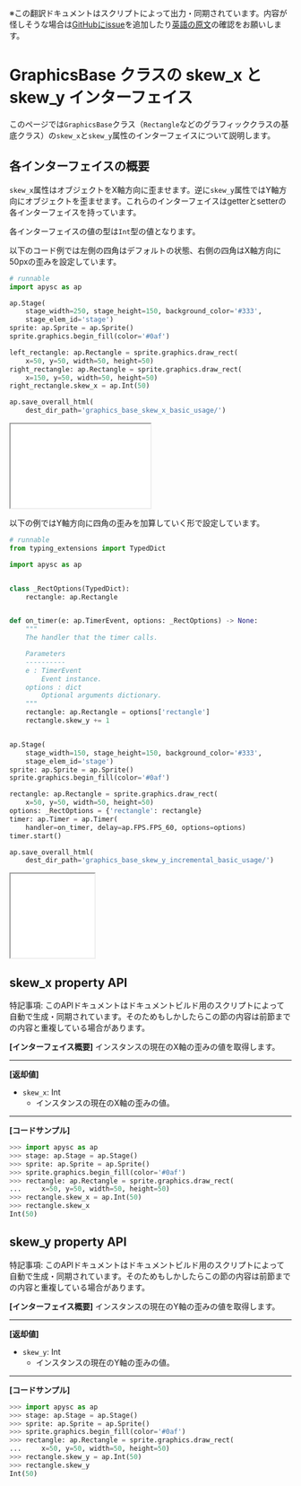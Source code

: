 <span class="inconspicuous-txt">※この翻訳ドキュメントはスクリプトによって出力・同期されています。内容が怪しそうな場合は<a href="https://github.com/simon-ritchie/apysc/issues" target="_blank">GitHubにissue</a>を追加したり[英語の原文](../en/graphics_base_skew.html)の確認をお願いします。</span>

# GraphicsBase クラスの skew_x と skew_y インターフェイス

このページでは`GraphicsBase`クラス（`Rectangle`などのグラフィッククラスの基底クラス）の`skew_x`と`skew_y`属性のインターフェイスについて説明します。

## 各インターフェイスの概要

`skew_x`属性はオブジェクトをX軸方向に歪ませます。逆に`skew_y`属性ではY軸方向にオブジェクトを歪ませます。これらのインターフェイスはgetterとsetterの各インターフェイスを持っています。

各インターフェイスの値の型は`Int`型の値となります。

以下のコード例では左側の四角はデフォルトの状態、右側の四角はX軸方向に50pxの歪みを設定しています。

```py
# runnable
import apysc as ap

ap.Stage(
    stage_width=250, stage_height=150, background_color='#333',
    stage_elem_id='stage')
sprite: ap.Sprite = ap.Sprite()
sprite.graphics.begin_fill(color='#0af')

left_rectangle: ap.Rectangle = sprite.graphics.draw_rect(
    x=50, y=50, width=50, height=50)
right_rectangle: ap.Rectangle = sprite.graphics.draw_rect(
    x=150, y=50, width=50, height=50)
right_rectangle.skew_x = ap.Int(50)

ap.save_overall_html(
    dest_dir_path='graphics_base_skew_x_basic_usage/')
```

<iframe src="static/graphics_base_skew_x_basic_usage/index.html" width="250" height="150"></iframe>

以下の例ではY軸方向に四角の歪みを加算していく形で設定しています。

```py
# runnable
from typing_extensions import TypedDict

import apysc as ap


class _RectOptions(TypedDict):
    rectangle: ap.Rectangle


def on_timer(e: ap.TimerEvent, options: _RectOptions) -> None:
    """
    The handler that the timer calls.

    Parameters
    ----------
    e : TimerEvent
        Event instance.
    options : dict
        Optional arguments dictionary.
    """
    rectangle: ap.Rectangle = options['rectangle']
    rectangle.skew_y += 1


ap.Stage(
    stage_width=150, stage_height=150, background_color='#333',
    stage_elem_id='stage')
sprite: ap.Sprite = ap.Sprite()
sprite.graphics.begin_fill(color='#0af')

rectangle: ap.Rectangle = sprite.graphics.draw_rect(
    x=50, y=50, width=50, height=50)
options: _RectOptions = {'rectangle': rectangle}
timer: ap.Timer = ap.Timer(
    handler=on_timer, delay=ap.FPS.FPS_60, options=options)
timer.start()

ap.save_overall_html(
    dest_dir_path='graphics_base_skew_y_incremental_basic_usage/')
```

<iframe src="static/graphics_base_skew_y_incremental_basic_usage/index.html" width="150" height="150"></iframe>

## skew_x property API

<span class="inconspicuous-txt">特記事項: このAPIドキュメントはドキュメントビルド用のスクリプトによって自動で生成・同期されています。そのためもしかしたらこの節の内容は前節までの内容と重複している場合があります。</span>

**[インターフェイス概要]** インスタンスの現在のX軸の歪みの値を取得します。<hr>

**[返却値]**

- `skew_x`: Int
  - インスタンスの現在のX軸の歪みの値。

<hr>

**[コードサンプル]**

```py
>>> import apysc as ap
>>> stage: ap.Stage = ap.Stage()
>>> sprite: ap.Sprite = ap.Sprite()
>>> sprite.graphics.begin_fill(color='#0af')
>>> rectangle: ap.Rectangle = sprite.graphics.draw_rect(
...     x=50, y=50, width=50, height=50)
>>> rectangle.skew_x = ap.Int(50)
>>> rectangle.skew_x
Int(50)
```

## skew_y property API

<span class="inconspicuous-txt">特記事項: このAPIドキュメントはドキュメントビルド用のスクリプトによって自動で生成・同期されています。そのためもしかしたらこの節の内容は前節までの内容と重複している場合があります。</span>

**[インターフェイス概要]** インスタンスの現在のY軸の歪みの値を取得します。<hr>

**[返却値]**

- `skew_y`: Int
  - インスタンスの現在のY軸の歪みの値。

<hr>

**[コードサンプル]**

```py
>>> import apysc as ap
>>> stage: ap.Stage = ap.Stage()
>>> sprite: ap.Sprite = ap.Sprite()
>>> sprite.graphics.begin_fill(color='#0af')
>>> rectangle: ap.Rectangle = sprite.graphics.draw_rect(
...     x=50, y=50, width=50, height=50)
>>> rectangle.skew_y = ap.Int(50)
>>> rectangle.skew_y
Int(50)
```